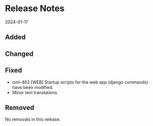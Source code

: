 # Release Notes
2024-01-17

## Added


## Changed


## Fixed

- oml-463 [WEB] Startup scripts for the web app (django commands) have been modified.
- Minor text translations

## Removed

No removals in this release.
